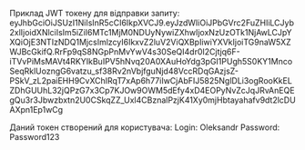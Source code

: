 Приклад JWT токену для відправки запиту:
eyJhbGciOiJSUzI1NiIsInR5cCI6IkpXVCJ9.eyJzdWIiOiJPbGVrc2FuZHIiLCJyb2xlIjoidXNlciIsIm5iZiI6MTc1MjM0NDUyNywiZXhwIjoxNzUzOTk1NjAwLCJpYXQiOjE3NTIzNDQ1MjcsImlzcyI6IkxvZ2luV2ViQXBpIiwiYXVkIjoiTG9naW5XZWJBcGkifQ.RrFp9qS8NGpPnMvYwV4s30SeQI4dr0I2Cjtjq6F-iTVvPiMsMAVt4RKYIkBuIPV5hNvq20A0XAuHoYdg3pGI1PUgh5S0KY1MncoSeqRklUozngG6vatzu_sf38Rv2nVbjfguNjd48VccRDqGAzjsZ-PSkV_zL2paiEHH9CvXChIRqT7xAp6h77iIwCjAbFIJ5825NglDLi3ogRooKkELZDhGUUhL32jQPzG7x3Cp7KJOw9OWM5dEfy4xD4EOPyNvZcJqJRvAnEQEgQu3r3Jbwzbxtn2U0CSkqZZ_Uxl4CBznalPzjK41Xy0mjHbtayahafv9dt2lcDUAXpn1Ep1wCg

Даний токен створений для користувача:
Login: Oleksandr
Password: Password123